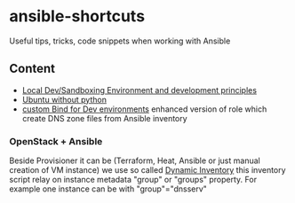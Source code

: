 # ansible-shortcuts
Useful tips, tricks, code snippets when working with Ansible

## Content
* [Local Dev/Sandboxing Environment and development principles](documentation/development/)
* [Ubuntu without python](snippets/ubuntu_no_python.yml)
* [custom Bind for Dev environments](roles/bind/) enhanced version of role which create DNS zone files from Ansible inventory 

### OpenStack + Ansible
Beside Provisioner it can be (Terraform, Heat, Ansible or just manual creation of VM instance) we use so called
[Dynamic Inventory](http://docs.ansible.com/ansible/intro_dynamic_inventory.html#example-openstack-external-inventory-script)
this inventory script relay on instance metadata "group" or "groups" property. For example one instance can be with "group"="dnsserv"
